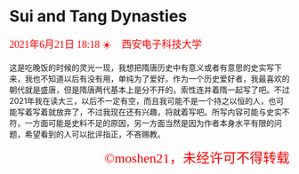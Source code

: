 # Sui and Tang Dynasties 

<font face = "楷体" size = 4 color = "red">2021年6月21日 18:18 :sunny:  :school:西安电子科技大学</font>

这是吃晚饭的时候的灵光一现，我想把隋唐历史中有意义或者有意思的史实写下来，我也不知道以后有没有用，单纯为了爱好。作为一个历史爱好者，我最喜欢的朝代就是盛唐，但是隋唐两代基本上是分不开的，索性连并着隋一起写了吧。不过2021年我在读大三，以后不一定有空，而且我可能不是一个持之以恒的人，也可能写着写着就放弃了，不过我现在还有兴趣，将就着写吧。所写内容可能与史实不符，一方面可能是史料不足的原因，另一方面当然是因为作者本身水平有限的问题，希望看到的人可以批评指正，不吝赐教。







<p align = "right"><font size = "5" color = "red" face = "楷体" align="right">&#169moshen21，未经许可不得转载</font></p>

